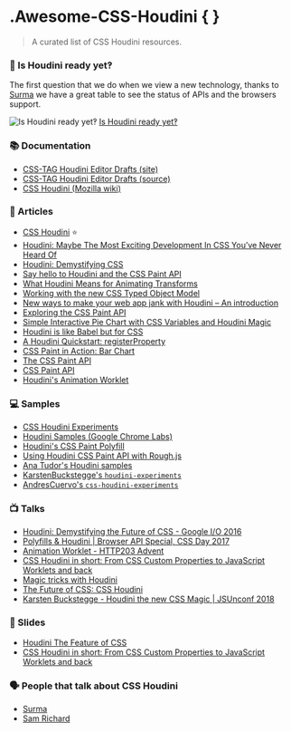 # .Awesome-CSS-Houdini { }

> A curated list of CSS Houdini resources.

### 🤔 Is Houdini ready yet‽

The first question that we do when we view a new technology, thanks to [Surma](https://github.com/surma) we have a great table to see the status of APIs and the browsers support.

![Is Houdini ready yet‽](https://user-images.githubusercontent.com/1307927/47389393-ec628f00-d714-11e8-829e-4479eac7a340.jpg)
[Is Houdini ready yet‽](https://ishoudinireadyyet.com/)

### 📚 Documentation

- [CSS-TAG Houdini Editor Drafts (site)](https://drafts.css-houdini.org/)
- [CSS-TAG Houdini Editor Drafts (source)](https://github.com/w3c/css-houdini-drafts)
- [CSS Houdini (Mozilla wiki)]()

### 📖 Articles

- [CSS Houdini](https://houdini.glitch.me/) ⭐
- [Houdini: Maybe The Most Exciting Development In CSS You’ve Never Heard Of](https://www.smashingmagazine.com/2016/03/houdini-maybe-the-most-exciting-development-in-css-youve-never-heard-of/)
- [Houdini: Demystifying CSS](https://developers.google.com/web/updates/2016/05/houdini)
- [Say hello to Houdini and the CSS Paint API](https://codersblock.com/blog/say-hello-to-houdini-and-the-css-paint-api/)
- [What Houdini Means for Animating Transforms](https://css-tricks.com/what-houdini-means-for-animating-transforms/)
- [Working with the new CSS Typed Object Model](https://developers.google.com/web/updates/2018/03/cssom)
- [New ways to make your web app jank with Houdini – An introduction](https://dassur.ma/things/houdini-intro/)
- [Exploring the CSS Paint API](https://vitaliy-bobrov.github.io/blog/exploring-the-css-paint-api/)
- [Simple Interactive Pie Chart with CSS Variables and Houdini Magic](https://css-tricks.com/simple-interactive-pie-chart-with-css-variables-and-houdini-magic/)
- [Houdini is like Babel but for CSS](https://medium.com/@mutebg/houdini-could-be-like-babel-but-for-css-7110d7cb6d60)
- [A Houdini Quickstart: registerProperty](https://danielcwilson.com/blog/2018/02/houdini-quickstart/)
- [CSS Paint in Action: Bar Chart](https://vitaliy-bobrov.github.io/blog/css-paint-in-action-bar-chart/)
- [The CSS Paint API](https://css-tricks.com/the-css-paint-api/)
- [CSS Paint API](https://developers.google.com/web/updates/2018/01/paintapi)
- [Houdini's Animation Worklet](https://developers.google.com/web/updates/2018/10/animation-worklet)

### 💻 Samples

- [CSS Houdini Experiments](https://css-houdini.rocks/)
- [Houdini Samples (Google Chrome Labs)](https://github.com/GoogleChromeLabs/houdini-samples)
- [Houdini's CSS Paint Polyfill](https://github.com/GoogleChromeLabs/css-paint-polyfill)
- [Using Houdini CSS Paint API with Rough.js](https://github.com/pshihn/rough-paint/)
- [Ana Tudor's Houdini samples](https://codepen.io/thebabydino/pens/tags/?selected_tag=houdini)
- [KarstenBuckstegge's `houdini-experiments`](https://github.com/KarstenBuckstegge/houdini-experiments)
- [AndresCuervo's `css-houdini-experiments`](https://github.com/AndresCuervo/css-houdini-experiments)

### 📺 Talks

- [Houdini: Demystifying the Future of CSS - Google I/O 2016](https://www.youtube.com/watch?v=sE3ttkP15f8)
- [Polyfills & Houdini | Browser API Special, CSS Day 2017](https://vimeo.com/232982766)
- [Animation Worklet - HTTP203 Advent](https://www.youtube.com/watch?v=ZPkMMShYxKU&t=0m19s)
- [CSS Houdini in short: From CSS Custom Properties to JavaScript Worklets and back](https://www.youtube.com/watch?v=rJbk0AndV6I)
- [Magic tricks with Houdini](https://www.youtube.com/watch?v=FYWZrLpN5Po)
- [The Future of CSS: CSS Houdini](https://www.youtube.com/watch?v=lOAKU5h-lpQ)
- [Karsten Buckstegge - Houdini the new CSS Magic | JSUnconf 2018](https://www.youtube.com/watch?v=vZk7qPTVs5s)

### 📄 Slides

- [Houdini The Feature of CSS](https://rupl.github.io/houdini/)
- [CSS Houdini in short: From CSS Custom Properties to JavaScript Worklets and back](http://slides.com/malyw/houdini-short#/)

### 🗣 People that talk about CSS Houdini

- [Surma](https://twitter.com/DasSurma)
- [Sam Richard](https://twitter.com/snugug)
